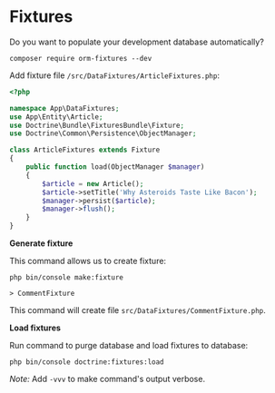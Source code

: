 # Fixtures

Do you want to populate your development database automatically?

```
composer require orm-fixtures --dev
```

Add fixture file `/src/DataFixtures/ArticleFixtures.php`:

```php
<?php

namespace App\DataFixtures;
use App\Entity\Article;
use Doctrine\Bundle\FixturesBundle\Fixture;
use Doctrine\Common\Persistence\ObjectManager;

class ArticleFixtures extends Fixture
{
    public function load(ObjectManager $manager)
    {
        $article = new Article();
        $article->setTitle('Why Asteroids Taste Like Bacon');
        $manager->persist($article);
        $manager->flush();
    }
}
```

**Generate fixture**

This command allows us to create fixture:

```
php bin/console make:fixture

> CommentFixture
```

This command will create file `src/DataFixtures/CommentFixture.php`.

**Load fixtures**

Run command to purge database and load fixtures to database:

```
php bin/console doctrine:fixtures:load
```

*Note:* Add `-vvv` to make command's output verbose.
